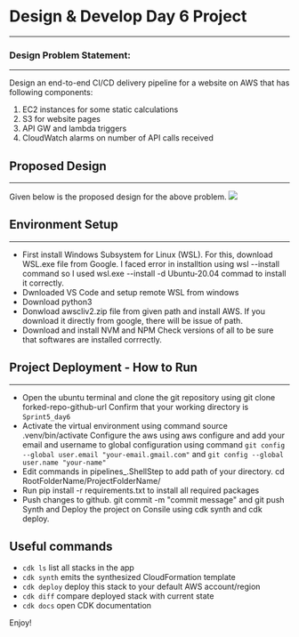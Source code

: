 
# Design & Develop Day 6 Project
---

### Design Problem Statement:
---
Design an end-to-end CI/CD delivery pipeline for a website on AWS that has  following components:  
1) EC2 instances for some static calculations  
2) S3 for website pages  
3) API GW and lambda triggers  
4) CloudWatch alarms on number of API calls received 

## Proposed Design
---
Given below is the proposed design for the above problem.
![](https://user-images.githubusercontent.com/107042677/184803764-6d71a1f5-d217-42f2-a7e3-103df6082219.png)

## Environment Setup
---

* First install Windows Subsystem for Linux (WSL). For this, download WSL.exe file from Google. I faced error in installtion using wsl --install command so I used wsl.exe --install -d Ubuntu-20.04 commad to install it correctly.
* Dwnloaded VS Code and setup remote WSL from windows
* Download python3
* Donwload awscliv2.zip file from given path and install AWS. If you download it directly from google, there will be issue of path. 
* Download and install NVM and NPM Check versions of all to be sure that softwares are installed corrrectly.

## Project Deployment - How to Run
---

* Open the ubuntu terminal and clone the git repository using git clone forked-repo-github-url
Confirm that your working directory is `Sprint5_day6`
* Activate the virtual environment using command source .venv/bin/activate Configure the aws using aws configure and add your email and username to global configuration using command `git config --global user.email "your-email.gmail.com"` and `git config --global user.name "your-name"`
* Edit commands in pipelines_.ShellStep to add path of your directory. cd RootFolderName/ProjectFolderName/
* Run pip install -r requirements.txt to install all required packages
* Push changes to github. git commit -m "commit message" and git push Synth and Deploy the project on Consile using cdk synth and cdk deploy.

## Useful commands

 * `cdk ls`          list all stacks in the app
 * `cdk synth`       emits the synthesized CloudFormation template
 * `cdk deploy`      deploy this stack to your default AWS account/region
 * `cdk diff`        compare deployed stack with current state
 * `cdk docs`        open CDK documentation

Enjoy!
